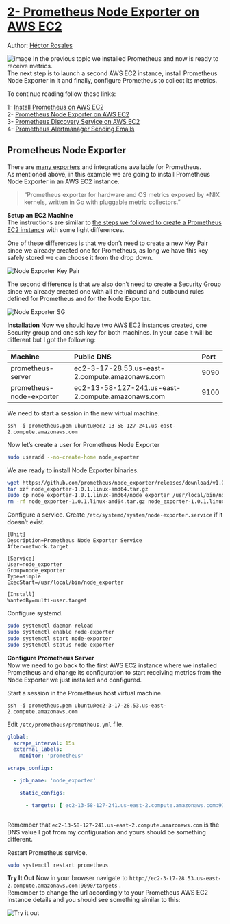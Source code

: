 
# [2- Prometheus Node Exporter on AWS EC2](./instructions/prometheus-on-aws-ec2-part2.md)  
Author:
[Héctor Rosales](https://codewizardly.com/authors/hector/)  

![image](https://user-images.githubusercontent.com/100445644/168934128-dac0416b-8e26-47d0-aeac-0b62996502d3.png)
In the previous topic we installed Prometheus and now is ready to receive metrics.   
The next step is to launch a second AWS EC2 instance, install Prometheus Node Exporter in it and finally, configure Prometheus to collect its metrics.

To continue reading follow these links:  

1- [Install Prometheus on AWS EC2](./instructions/prometheus-on-aws-ec2-part1.md)  
2- [Prometheus Node Exporter on AWS EC2](./instructions/prometheus-on-aws-ec2-part2.md)  
3- [Prometheus Discovery Service on AWS EC2](./instructions/prometheus-on-aws-ec2-part3.md)  
4- [Prometheus Alertmanager Sending Emails](./instructions/prometheus-on-aws-ec2-part4.md)  

## Prometheus Node Exporter  
There are [many exporters](https://prometheus.io/docs/instrumenting/exporters) and integrations available for Prometheus.   
As mentioned above, in this example we are going to install Prometheus Node Exporter in an AWS EC2 instance.

 >“Prometheus exporter for hardware and OS metrics exposed by *NIX kernels, written in Go with pluggable metric collectors.”

**Setup an EC2 Machine**   
The instructions are similar to [the steps we followed to create a Prometheus EC2 instance](https://codewizardly.com/prometheus-on-aws-ec2-part1/#create-an-aws-ec2-instance) with some light differences.

One of these differences is that we don’t need to create a new Key Pair since we already created one for Prometheus, as long we have this key safely stored we can choose it from the drop down.


![Node Exporter Key Pair](https://user-images.githubusercontent.com/100445644/168934846-e7bd9d2a-407a-4c32-80b2-9db072b8db63.png)

The second difference is that we also don’t need to create a Security Group since we already created one with all the inbound and outbound rules defined for Prometheus and for the Node Exporter.


![Node Exporter SG](https://user-images.githubusercontent.com/100445644/168934894-00bb7158-3080-4038-8d79-ebc8407ac137.png)

**Installation**
Now we should have two AWS EC2 instances created, one Security group and one ssh key for both machines. In your case it will be different but I got the following:

|Machine	|Public DNS	|Port|
|:----|:----|:----|
|prometheus-server	|ec2-3-17-28.53.us-east-2.compute.amazonaws.com	|9090|
|prometheus-node-exporter	|ec2-13-58-127-241.us-east-2.compute.amazonaws.com	|9100|

We need to start a session in the new virtual machine.

```console
ssh -i prometheus.pem ubuntu@ec2-13-58-127-241.us-east-2.compute.amazonaws.com
```

Now let’s create a user for Prometheus Node Exporter
```bash
sudo useradd --no-create-home node_exporter
```

We are ready to install Node Exporter binaries.

```bash
wget https://github.com/prometheus/node_exporter/releases/download/v1.0.1/node_exporter-1.0.1.linux-amd64.tar.gz
tar xzf node_exporter-1.0.1.linux-amd64.tar.gz
sudo cp node_exporter-1.0.1.linux-amd64/node_exporter /usr/local/bin/node_exporter
rm -rf node_exporter-1.0.1.linux-amd64.tar.gz node_exporter-1.0.1.linux-amd64
```

Configure a service. Create `/etc/systemd/system/node-exporter.service` if it doesn’t exist.
```service
[Unit]
Description=Prometheus Node Exporter Service
After=network.target

[Service]
User=node_exporter
Group=node_exporter
Type=simple
ExecStart=/usr/local/bin/node_exporter

[Install]
WantedBy=multi-user.target
```

Configure systemd.

```bash
sudo systemctl daemon-reload
sudo systemctl enable node-exporter
sudo systemctl start node-exporter
sudo systemctl status node-exporter
```

**Configure Prometheus Server**   
Now we need to go back to the first AWS EC2 instance where we installed Prometheus and change its configuration to start receiving metrics from the Node Exporter we just installed and configured.

Start a session in the Prometheus host virtual machine.

```console
ssh -i prometheus.pem ubuntu@ec2-3-17-28.53.us-east-2.compute.amazonaws.com
```
Edit `/etc/prometheus/prometheus.yml` file.

```yml
global:
  scrape_interval: 15s
  external_labels:
    monitor: 'prometheus'

scrape_configs:

  - job_name: 'node_exporter'

    static_configs:

      - targets: ['ec2-13-58-127-241.us-east-2.compute.amazonaws.com:9100']
      
```

Remember that `ec2-13-58-127-241.us-east-2.compute.amazonaws.com` is the DNS value I got from my configuration and yours should be something different.

Restart Prometheus service.

```bash
sudo systemctl restart prometheus
```

**Try It Out**
Now in your browser navigate to `http://ec2-3-17-28.53.us-east-2.compute.amazonaws.com:9090/targets` .   
Remember to change the url accordingly to your Prometheus AWS EC2 instance details and you should see something similar to this:

![Try it out](https://user-images.githubusercontent.com/100445644/168935623-35329b54-4dc1-4b59-b917-ca9e6600379a.png)


